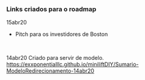 ### Links criados para o roadmap


15abr20
- Pitch para os investidores de Boston


<br>

14abr20
Criado para servir de modelo.
https://exxponentialllc.github.io/miniliftDIY/Sumario-ModeloRedirecionamento-14abr20 


